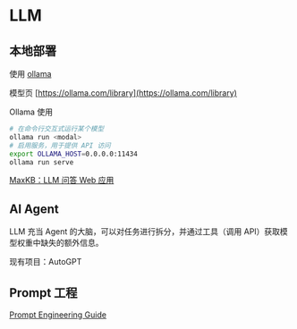 # LLM

## 本地部署

使用 [ollama](https://github.com/jmorganca/ollama)

模型页 [https://ollama.com/library](https://ollama.com/library)

Ollama 使用

```sh
# 在命令行交互式运行某个模型
ollama run <modal>
# 启用服务，用于提供 API 访问
export OLLAMA_HOST=0.0.0.0:11434
ollama run serve
```

[MaxKB：LLM 问答 Web 应用](https://github.com/1Panel-dev/MaxKB)

## AI Agent

LLM 充当 Agent 的大脑，可以对任务进行拆分，并通过工具（调用 API）获取模型权重中缺失的额外信息。

现有项目：AutoGPT

## Prompt 工程

[Prompt Engineering Guide](https://www.promptingguide.ai/zh)
